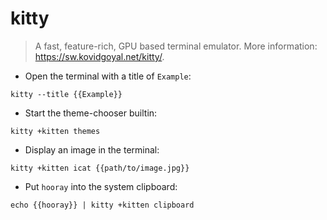 # kitty

> A fast, feature-rich, GPU based terminal emulator.
> More information: <https://sw.kovidgoyal.net/kitty/>.

- Open the terminal with a title of `Example`:

`kitty --title {{Example}}`

- Start the theme-chooser builtin:

`kitty +kitten themes`

- Display an image in the terminal:

`kitty +kitten icat {{path/to/image.jpg}}`

- Put `hooray` into the system clipboard:

`echo {{hooray}} | kitty +kitten clipboard`
